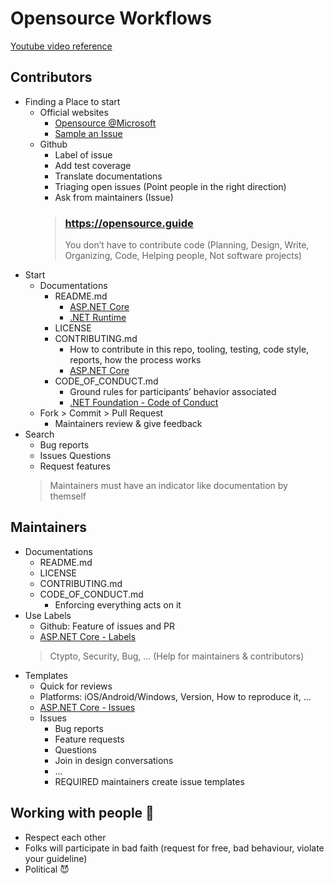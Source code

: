 # Opensource Workflows
[Youtube video reference](https://www.youtube.com/watch?v=wF9IUQlZ2Sk)

## Contributors
* Finding a Place to start
	* Official websites
		* [Opensource @Microsoft](https://opensource.microsoft.com)
		* [Sample an Issue](https://github.com/PowerShell/PSScriptAnalyzer/issues/1686)
	* Github
		* Label of issue
		* Add test coverage
		* Translate documentations
		* Triaging open issues (Point people in the right direction)
		* Ask from maintainers (Issue)
		> ### https://opensource.guide
		> You don’t have to contribute code (Planning, Design, Write, Organizing, Code, Helping people, Not software projects)
* Start
	* Documentations
		* README.md
			* [ASP.NET Core](https://github.com/dotnet/aspnetcore)
			* [.NET Runtime](https://github.com/dotnet/runtime)
		* LICENSE
		* CONTRIBUTING.md
			* How to contribute in this repo, tooling, testing, code style, reports, how the process works
			* [ASP.NET Core](https://github.com/dotnet/aspnetcore/blob/main/CONTRIBUTING.md)
		* CODE_OF_CONDUCT.md
			* Ground rules for participants’ behavior associated
			* [.NET Foundation - Code of Conduct](https://dotnetfoundation.org/code-of-conduct)
	* Fork > Commit > Pull Request
		* Maintainers review & give feedback
* Search
	* Bug reports
	* Issues Questions
	* Request features
	> Maintainers must have an indicator like documentation by themself

## Maintainers
* Documentations
	* README.md
	* LICENSE
	* CONTRIBUTING.md
	* CODE_OF_CONDUCT.md
		* Enforcing everything acts on it
* Use Labels
	* Github: Feature of issues and PR
	* [ASP.NET Core - Labels](https://github.com/dotnet/aspnetcore/labels)
	> Ctypto, Security, Bug, ... (Help for maintainers & contributors)
* Templates
	* Quick for reviews
	* Platforms: iOS/Android/Windows, Version, How to reproduce it, ...
	* [ASP.NET Core - Issues](https://github.com/dotnet/runtime/issues/new/choose)
	* Issues
		* Bug reports
		* Feature requests
		* Questions
		* Join in design conversations
		* ...
		* REQUIRED maintainers create issue templates

## Working with people 💖
* Respect each other
* Folks will participate in bad faith (request for free, bad behaviour, violate your guideline)
* Political 😈

